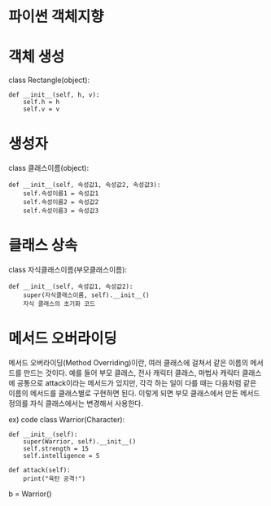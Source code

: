 # 파이썬 객체지향

# 객체 생성
class Rectangle(object):

    def __init__(self, h, v):
        self.h = h
        self.v = v

#  생성자
class 클래스이름(object):
    
    def __init__(self, 속성값1, 속성값2, 속성값3):
        self.속성이름1 = 속성값1
        self.속성이름2 = 속성값2
        self.속성이름3 = 속성값3

# 클래스 상속
class 자식클래스이름(부모클래스이름):

    def __init__(self, 속성값1, 속성값2):
        super(자식클래스이름, self).__init__()
        자식 클래스의 초기화 코드

# 메서드 오버라이딩
메서드 오버라이딩(Method Overriding)이란, 여러 클래스에 걸쳐서 같은 이름의 메서드를 만드는 것이다. 예를 들어 부모 클래스, 전사 캐릭터 클래스, 마법사 캐릭터 클래스에 공통으로 attack이라는 메서드가 있지만, 각각 하는 일이 다를 때는 다음처럼 같은 이름의 메서드를 클래스별로 구현하면 된다. 이렇게 되면 부모 클래스에서 만든 메서드 정의를 자식 클래스에서는 변경해서 사용한다.

ex) code
class Warrior(Character):

    def __init__(self):
        super(Warrior, self).__init__()
        self.strength = 15
        self.intelligence = 5

    def attack(self):
        print("육탄 공격!")
b = Warrior()